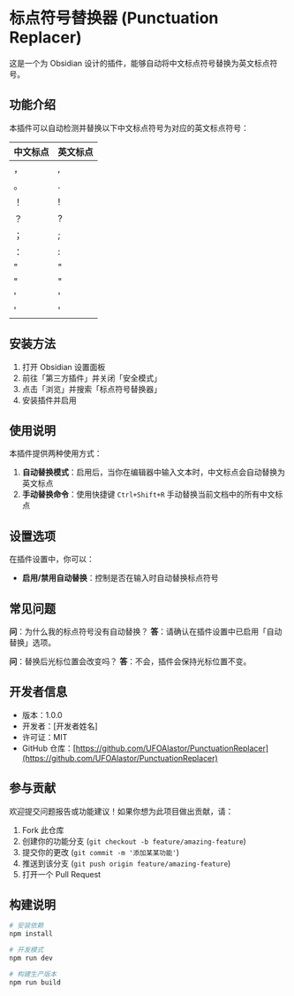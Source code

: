 # 标点符号替换器 (Punctuation Replacer)

这是一个为 Obsidian 设计的插件，能够自动将中文标点符号替换为英文标点符号。

## 功能介绍

本插件可以自动检测并替换以下中文标点符号为对应的英文标点符号：

| 中文标点 | 英文标点 |
|---------|---------|
| ，      | ,       |
| 。      | .       |
| ！      | !       |
| ？      | ?       |
| ；      | ;       |
| ：      | :       |
| "       | "       |
| "       | "       |
| '       | '       |
| '       | '       |

## 安装方法

1. 打开 Obsidian 设置面板
2. 前往「第三方插件」并关闭「安全模式」
3. 点击「浏览」并搜索「标点符号替换器」
4. 安装插件并启用

## 使用说明

本插件提供两种使用方式：

1. **自动替换模式**：启用后，当你在编辑器中输入文本时，中文标点会自动替换为英文标点
2. **手动替换命令**：使用快捷键 `Ctrl+Shift+R` 手动替换当前文档中的所有中文标点

## 设置选项

在插件设置中，你可以：

- **启用/禁用自动替换**：控制是否在输入时自动替换标点符号

## 常见问题

**问**：为什么我的标点符号没有自动替换？
**答**：请确认在插件设置中已启用「自动替换」选项。

**问**：替换后光标位置会改变吗？
**答**：不会，插件会保持光标位置不变。

## 开发者信息

- 版本：1.0.0
- 开发者：[开发者姓名]
- 许可证：MIT
- GitHub 仓库：[https://github.com/UFOAlastor/PunctuationReplacer](https://github.com/UFOAlastor/PunctuationReplacer)

## 参与贡献

欢迎提交问题报告或功能建议！如果你想为此项目做出贡献，请：

1. Fork 此仓库
2. 创建你的功能分支 (`git checkout -b feature/amazing-feature`)
3. 提交你的更改 (`git commit -m '添加某某功能'`)
4. 推送到该分支 (`git push origin feature/amazing-feature`)
5. 打开一个 Pull Request

## 构建说明

```bash
# 安装依赖
npm install

# 开发模式
npm run dev

# 构建生产版本
npm run build
```
